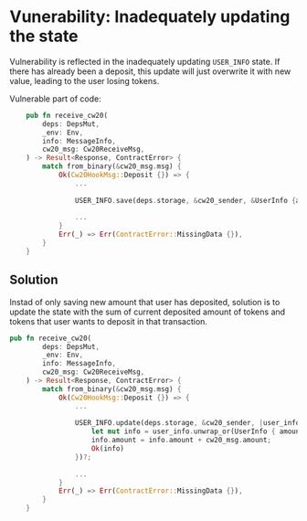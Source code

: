 # Vunerability: Inadequately updating the state

Vulnerability is reflected in the inadequately updating `USER_INFO` state. If there has already been a deposit, this update will just overwrite it with new value, leading to the user losing tokens.

Vulnerable part of code:

```rust
    pub fn receive_cw20(
        deps: DepsMut,
        _env: Env,
        info: MessageInfo,
        cw20_msg: Cw20ReceiveMsg,
    ) -> Result<Response, ContractError> {
        match from_binary(&cw20_msg.msg) {
            Ok(Cw20HookMsg::Deposit {}) => {
                ...
                
                USER_INFO.save(deps.storage, &cw20_sender, &UserInfo {amount: cw20_msg.amount })?;
                
                ...
            }
            Err(_) => Err(ContractError::MissingData {}),
        }
    }
```

## Solution

Instad of only saving new amount that user has deposited, solution is to update the state with the sum of current deposited amount of tokens and tokens that user wants to deposit in that transaction.

```rust
pub fn receive_cw20(
        deps: DepsMut,
        _env: Env,
        info: MessageInfo,
        cw20_msg: Cw20ReceiveMsg,
    ) -> Result<Response, ContractError> {
        match from_binary(&cw20_msg.msg) {
            Ok(Cw20HookMsg::Deposit {}) => {
                ...
                
                USER_INFO.update(deps.storage, &cw20_sender, |user_info:Option<UserInfo>| -> StdResult<_>{
                    let mut info = user_info.unwrap_or(UserInfo { amount: 0u128.into()});
                    info.amount = info.amount + cw20_msg.amount;
                    Ok(info)
                })?; 
                
                ...
            }
            Err(_) => Err(ContractError::MissingData {}),
        }
    }
```